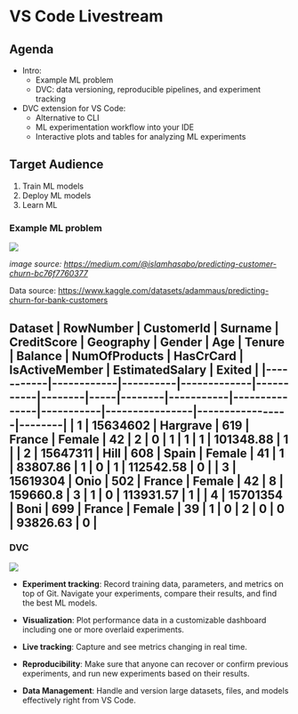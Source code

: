 # VS Code Livestream

## Agenda

- Intro: 
  - Example ML problem
  - DVC: data versioning, reproducible pipelines, and experiment tracking
- DVC extension for VS Code:
  - Alternative to CLI
  - ML experimentation workflow into your IDE 
  - Interactive plots and tables for analyzing ML experiments

## Target Audience

1. Train ML models
2. Deploy ML models
3. Learn ML

### Example ML problem
![](https://miro.medium.com/max/456/1*Dvx1j18vyKyvLlIpxzVSmQ.png)

*image source: https://medium.com/@islamhasabo/predicting-customer-churn-bc76f7760377*

Data source:
https://www.kaggle.com/datasets/adammaus/predicting-churn-for-bank-customers

Dataset
| RowNumber | CustomerId | Surname  | CreditScore | Geography | Gender | Age | Tenure | Balance   | NumOfProducts | HasCrCard | IsActiveMember | EstimatedSalary | Exited |
|-----------|------------|----------|-------------|-----------|--------|-----|--------|-----------|---------------|-----------|----------------|-----------------|--------|
| 1         | 15634602   | Hargrave | 619         | France    | Female | 42  | 2      | 0         | 1             | 1         | 1              | 101348.88       | 1      |
| 2         | 15647311   | Hill     | 608         | Spain     | Female | 41  | 1      | 83807.86  | 1             | 0         | 1              | 112542.58       | 0      |
| 3         | 15619304   | Onio     | 502         | France    | Female | 42  | 8      | 159660.8  | 3             | 1         | 0              | 113931.57       | 1      |
| 4         | 15701354   | Boni     | 699         | France    | Female | 39  | 1      | 0         | 2             | 0         | 0              | 93826.63        | 0      |
---

### DVC

![](https://miro.medium.com/max/700/1*gN7Xru3A-PTavPI6adpJPQ.png)

- **Experiment tracking**: Record training data, parameters, and metrics on top of Git. Navigate your experiments, compare their results, and find the best ML models.


- **Visualization**: Plot performance data in a customizable dashboard including one or more overlaid experiments.


- **Live tracking**: Capture and see metrics changing in real time.


- **Reproducibility**: Make sure that anyone can recover or confirm previous experiments, and run new experiments based on their results.


- **Data Management**: Handle and version large datasets, files, and models effectively right from VS Code.